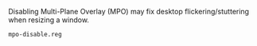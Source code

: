 Disabling Multi-Plane Overlay (MPO) may fix desktop flickering/stuttering when resizing a window.
```
mpo-disable.reg
```